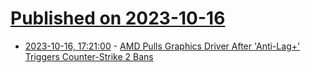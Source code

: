 # [Published on 2023-10-16](index.md)

* [2023-10-16, 17:21:00](https://it.slashdot.org/story/23/10/16/1648223/amd-pulls-graphics-driver-after-anti-lag-triggers-counter-strike-2-bans?utm_source=rss1.0mainlinkanon&utm_medium=feed) - [AMD Pulls Graphics Driver After 'Anti-Lag+' Triggers Counter-Strike 2 Bans](https://it.slashdot.org/story/23/10/16/1648223/amd-pulls-graphics-driver-after-anti-lag-triggers-counter-strike-2-bans?utm_source=rss1.0mainlinkanon&utm_medium=feed)
